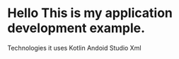 <h1>Hello This is my application development example.</h1>




Technologies it uses
Kotlin
Andoid Studio
Xml

